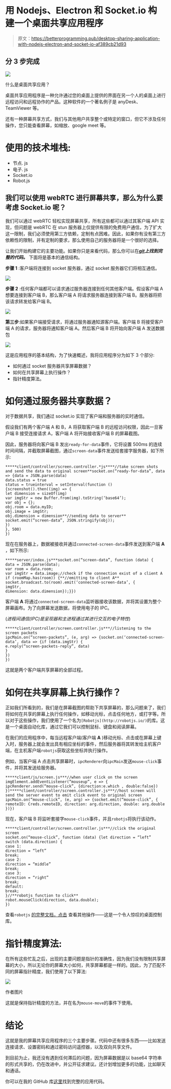 # 用 Nodejs、Electron 和 Socket.io 构建一个桌面共享应用程序

> 原文：<https://betterprogramming.pub/desktop-sharing-application-with-nodejs-electron-and-socket-io-af389cb21d93>

## 分 3 步完成

![](img/3e64a6bf1c872a3660f6c686aece9482.png)

什么是桌面共享应用？

桌面共享应用程序是一种允许通过您的桌面上提供的界面在另一个人的桌面上进行远程访问和远程协作的产品。这种软件的一个著名例子是 anyDesk、TeamViewer 等。

还有一种屏幕共享方式，我们与其他用户共享整个或特定的窗口，但它不涉及任何操作，您只能查看屏幕，如缩放、google meet 等。

# **使用的技术堆栈:**

*   节点. js
*   电子. js
*   Socket.io
*   Robot.js

## 我们可以使用 webRTC 进行屏幕共享，那么为什么要考虑 Socket.io 呢？

我们可以通过 webRTC 轻松实现屏幕共享，所有这些都可以通过其客户端 API 实现，但问题是 webRTC 在 stun 服务器上仅提供有限的免费用户通信，为了扩大这一限制，我们必须使用第三方依赖，定制有点困难。因此，如果你有没有第三方依赖性的限制，并有定制的要求，那么使用自己的服务器将是一个很好的选择。

让我们开始构建它的主要功能。如果你只是来看代码，那么你可以在[***git***](https://github.com/jiaabid/screen-sharing-app.git)***上找到完整的代码。*** 下面将是基本的通信结构。

**步骤 1** :客户端将连接到 socket 服务器，通过 socket 服务器它们将相互通信。

![](img/972fa2bb49b91f2edfedd7c27227046d.png)

**步骤 2** :任何客户端都可以请求通过服务器连接到任何其他客户端。假设客户端 A 想要连接到客户端 B，那么客户端 A 将请求服务器连接到客户端 B。服务器将把该请求转发给客户端 B。

![](img/31bdf64f71183589d37eb30b746c460e.png)

**第三步**:如果客户端接受请求，将通过服务器通知源客户端。客户端 B 将接受客户端 A 的请求，服务器将通知客户端 A。然后客户端 B 将开始向客户端 A 发送数据包

![](img/5b042edd43731c29f873175172027b51.png)

这是应用程序的基本结构，为了快速概述，我将应用程序分为如下 3 个部分:

*   如何通过 socket 服务器共享屏幕数据？
*   如何在共享屏幕上执行操作？
*   指针精度算法。

# 如何通过服务器共享数据？

对于数据共享，我们通过 socket.io 实现了客户端和服务器的实时通信。

假设我们有两个客户端 A 和 B，A 将获取客户端 B 的远程访问权限，因此一旦客户端 B 接受连接请求 A，客户端 A 将开始接收客户端 B 的屏幕截图。

因此，服务器将向客户端 B 发出`ready-for-data`事件，它将设置 500ms 的连续时间间隔，并截取屏幕截图，通过`screen-data`事件发送给套接字服务器，如下所示:

```
*****client/controller/screen.controller.*js****//take screen shots and send the data to original screen**socket.on(“ready-for-data”, data => {data = JSON.parse(data)
data.status = true
status = trueinterval = setInterval(function () {screenshot().then((img) => {
let dimension = sizeOf(img)
var imgStr = new Buffer.from(img).toString(‘base64’);
var obj = {};
obj.room = data.myID;
obj.image = imgStr;
obj.dimension = dimension**//sending data to server**
socket.emit(“screen-data”, JSON.stringify(obj));
})
}, 500)
})
```

现在在服务器上，数据被接收并通过`connected-screen-data`事件发送到客户端 **A** ，如下所示:

```
*****server/index.js***socket.on(“screen-data”, function (data) {
data = JSON.parse(data);
var room = data.room;
var imgStr = data.image;//check if the connection exist of a client A
if (roomMap.has(room)) {**//emitting to client A**
socket.broadcast.to(room).emit(‘connected-screen-data’, {
imgStr,
dimension: data.dimension});}})
```

客户端 **A** 将通过`connected-screen-data`监听器接收该数据，并将其设置为整个屏幕画布。为了向屏幕发送数据，将使用电子的 IPC。

(*进程间通信(IPC)是呈现器和主进程通过其进行交互的电子特性*)

```
*****client/controller/screen.controller.js***//listening to the screen packets
ipcMain.on(“screen-packets”, (e, arg) => {socket.on(‘connected-screen-data’, data => {if (data.imgStr) {
e.reply(“screen-packets-reply”, data)
}
})
})
```

这就是两个客户端共享屏幕的全部过程。

# 如何在共享屏幕上执行操作？

正如我们所看到的，我们是在屏幕截图的帮助下共享屏幕的，那么问题来了，我们将如何在共享的屏幕上执行任何操作，如移动光标，点击任何地方，或打字等。所以对于这些操作，我们使用了一个名为`[Robotjs](http://robotjs.io/)`的库。这是一个桌面自动化库，通过它我们可以控制鼠标、键盘和阅读屏幕。

在我们的应用程序中，每当远程客户端(客户端 **A** )移动光标、点击或在屏幕上键入时，服务器上就会发出具有相应坐标的事件，然后服务器将其转发给主机客户端，在主机客户端`robotjs`获取这些坐标并执行操作。

例如，当客户端 A 点击共享屏幕时，`ipcRenderer`向`ipcMain`发送`mouse-click`事件，并将其发送给服务器。

```
*****client/js/screen.js***//when user click on the screen
imgElement.addEventListener(“mouseup”, e => {
ipcRenderer.send(“mouse-click”, {direction:e.which , double:false})
})*****client/controller/screen.controller.js***//host screen will send the server event to emit click event to original screen
ipcMain.on(“mouse-click”, (e, arg) => {socket.emit(“mouse-click”, { remoteID: Creds.remoteID, direction: arg.direction, double: arg.double })})
```

现在，客户端 B 将监听套接字`mouse-click`事件，并且`robotjs`将执行该动作。

```
*****client/controller/screen.controller.js***//click the original screen
socket.on(“mouse-click”, function (data) {let direction = “left”
switch (data.direction) {
case 1:
direction = “left”
break;
case 2:
direction = “middle”
break;
case 3:
direction = “right”
break;
default:
break;
}//**robotjs function to click**
robot.mouseClick(direction, data.double);
})
```

查看`robotjs` [的完整文档，点击](http://robotjs.io/) 查看其他操作——这是一个令人惊叹的桌面控制库。

# 指针精度算法:

在所有这些忙乱之后，出现的主要问题是指针的准确性，因为我们没有限制共享屏幕的大小，所以无论你的屏幕大小如何，共享屏幕都是一样的。因此，为了匹配不同的屏幕指针精度，我们使用了以下算法:

![](img/6c906d531cb9c63b3b019d8051f58137.png)

作者图片

这就是保持指针精度的方法，并在名为`mouse-move`的事件下使用。

# 结论

这就是我的屏幕共享应用程序的三个主要步骤。代码中还有很多东西——比如发送连接请求、设置密码和通过密码访问遥控器，以及双向共享文件。

到目前为止，我还没有遇到任何滞后的问题，因为屏幕数据是以 base64 字符串的形式共享的，仍在改进中，并公开征求建议。还计划增加更多的功能，比如聊天和通话。

你可以在我的 GitHub 库[这里](https://github.com/jiaabid/screen-sharing-app.git)找到完整的应用代码。